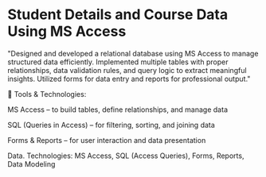 # Student Details and Course Data Using MS Access
"Designed and developed a relational database using MS Access to manage structured data efficiently. Implemented multiple tables with proper relationships, data validation rules, and query logic to extract meaningful insights. Utilized forms for data entry and reports for professional output."




🧰 Tools & Technologies:

MS Access – to build tables, define relationships, and manage data

SQL (Queries in Access) – for filtering, sorting, and joining data

Forms & Reports – for user interaction and data presentation

Data.
Technologies: MS Access, SQL (Access Queries), Forms, Reports, Data Modeling

